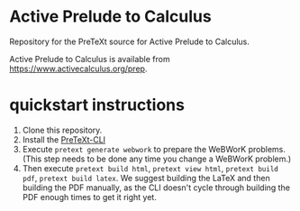 # Active Prelude to Calculus
Repository for the PreTeXt source for Active Prelude to Calculus.

Active Prelude to Calculus is available from https://www.activecalculus.org/prep. 

# quickstart instructions
1. Clone this repository.
1. Install the [PreTeXt-CLI](https://pypi.org/project/pretextbook/)
1. Execute `pretext generate webwork` to prepare the WeBWorK problems. (This
   step needs to be done any time you change a WeBWorK problem.)
1. Then execute `pretext build html`, `pretext view html`, `pretext build pdf`, `pretext
   build latex`. We suggest building the LaTeX and then building the
   PDF manually, as the CLI doesn't cycle through building the PDF
   enough times to get it right yet.
